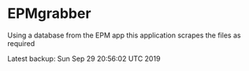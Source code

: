 # EPMgrabber
Using a database from the EPM app this application scrapes the files as required


Latest backup: Sun Sep 29 20:56:02 UTC 2019
